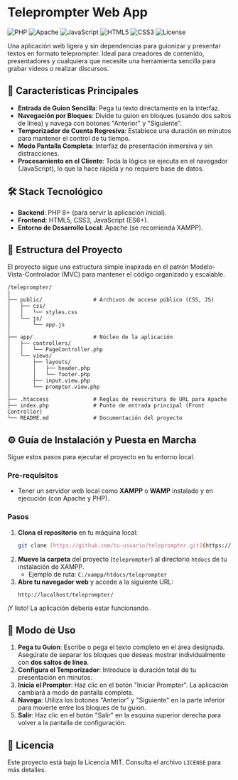 # Teleprompter Web App

![PHP](https://img.shields.io/badge/PHP-8.2%2B-777BB4?style=for-the-badge&logo=php)
![Apache](https://img.shields.io/badge/Apache-2.4-D22128?style=for-the-badge&logo=Apache)
![JavaScript](https://img.shields.io/badge/JavaScript-ES6%2B-F7DF1E?style=for-the-badge&logo=javascript)
![HTML5](https://img.shields.io/badge/HTML5-E34F26?style=for-the-badge&logo=html5)
![CSS3](https://img.shields.io/badge/CSS3-1572B6?style=for-the-badge&logo=css3)
![License](https://img.shields.io/badge/License-MIT-yellow.svg?style=for-the-badge)

Una aplicación web ligera y sin dependencias para guionizar y presentar textos en formato teleprompter. Ideal para creadores de contenido, presentadores y cualquiera que necesite una herramienta sencilla para grabar vídeos o realizar discursos.

## 🚀 Características Principales

- **Entrada de Guion Sencilla**: Pega tu texto directamente en la interfaz.
- **Navegación por Bloques**: Divide tu guion en bloques (usando dos saltos de línea) y navega con botones "Anterior" y "Siguiente".
- **Temporizador de Cuenta Regresiva**: Establece una duración en minutos para mantener el control de tu tiempo.
- **Modo Pantalla Completa**: Interfaz de presentación inmersiva y sin distracciones.
- **Procesamiento en el Cliente**: Toda la lógica se ejecuta en el navegador (JavaScript), lo que la hace rápida y no requiere base de datos.

## 🛠️ Stack Tecnológico

- **Backend**: PHP 8+ (para servir la aplicación inicial).
- **Frontend**: HTML5, CSS3, JavaScript (ES6+).
- **Entorno de Desarrollo Local**: Apache (se recomienda XAMPP).

## 📁 Estructura del Proyecto

El proyecto sigue una estructura simple inspirada en el patrón Modelo-Vista-Controlador (MVC) para mantener el código organizado y escalable.

```
/teleprompter/
│
├── public/                # Archivos de acceso público (CSS, JS)
│   ├── css/
│   │   └── styles.css
│   └── js/
│       └── app.js
│
├── app/                   # Núcleo de la aplicación
│   ├── controllers/
│   │   └── PageController.php
│   └── views/
│       ├── layouts/
│       │   ├── header.php
│       │   └── footer.php
│       ├── input.view.php
│       └── prompter.view.php
│
├── .htaccess              # Reglas de reescritura de URL para Apache
├── index.php              # Punto de entrada principal (Front Controller)
└── README.md              # Documentación del proyecto
```

## ⚙️ Guía de Instalación y Puesta en Marcha

Sigue estos pasos para ejecutar el proyecto en tu entorno local.

### **Pre-requisitos**
- Tener un servidor web local como **XAMPP** o **WAMP** instalado y en ejecución (con Apache y PHP).

### **Pasos**
1.  **Clona el repositorio** en tu máquina local:
    ```bash
    git clone [https://github.com/tu-usuario/teleprompter.git](https://github.com/tu-usuario/teleprompter.git)
    ```
2.  **Mueve la carpeta** del proyecto (`teleprompter`) al directorio `htdocs` de tu instalación de XAMPP.
    -   Ejemplo de ruta: `C:/xampp/htdocs/teleprompter`
3.  **Abre tu navegador web** y accede a la siguiente URL:
    ```
    http://localhost/teleprompter/
    ```
¡Y listo! La aplicación debería estar funcionando.

## 📝 Modo de Uso

1.  **Pega tu Guion**: Escribe o pega el texto completo en el área designada. Asegúrate de separar los bloques que deseas mostrar individualmente con **dos saltos de línea**.
2.  **Configura el Temporizador**: Introduce la duración total de tu presentación en minutos.
3.  **Inicia el Prompter**: Haz clic en el botón "Iniciar Prompter". La aplicación cambiará a modo de pantalla completa.
4.  **Navega**: Utiliza los botones "Anterior" y "Siguiente" en la parte inferior para moverte entre los bloques de tu guion.
5.  **Salir**: Haz clic en el botón "Salir" en la esquina superior derecha para volver a la pantalla de configuración.

## 📜 Licencia

Este proyecto está bajo la Licencia MIT. Consulta el archivo `LICENSE` para más detalles.
